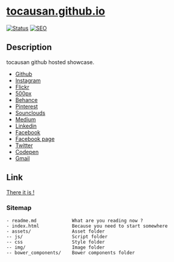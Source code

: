 # [tocausan.github.io](http://tocausan.github.io)
[![Status](https://img.shields.io/badge/Status-On_air-green.svg)](http://tocausan.github.io)
[![SEO](https://img.shields.io/badge/SEO-Optimized-green.svg)](https://www.google.be/search?client=safari&rls=en&q=tocausan&ie=UTF-8&oe=UTF-8&gfe_rd=cr&ei=zISfWJqwAbLS8AfP8Z9Q#q=tocausan+github)


## Description
tocausan github hosted showcase.
- [Github](https://github.com/tocausan)
- [Instagram](https://instagram.com/tocausan)
- [Flickr](https://www.flickr.com/photos/tocausan)
- [500px](https://500px.com/tocausan)
- [Behance](https://www.behance.net/tocausan)
- [Pinterest](https://jp.pinterest.com/tocausan)
- [Sounclouds](https://soundcloud.com/tomas-caufriez-sanchez)
- [Medium](https://medium.com/@tocausan)
- [Linkedin](https://www.linkedin.com/in/tomascaufriez)
- [Facebook](https://www.facebook.com/coucoucaptain)
- [Facebook page](https://www.facebook.com/tocausan)
- [Twitter](https://twitter.com/tocausan)
- [Codepen](http://codepen.io/tocausan)
- [Gmail](mailto:tocausan@gmail.com)


## Link
[There it is !](http://tocausan.github.io)


### Sitemap
```
- readme.md             What are you reading now ?
- index.html            Because you need to start somewhere
- assets/               Asset folder
-- js/                  Script folder
-- css                  Style folder
-- img/                 Image folder
-- bower_components/    Bower components folder
```








